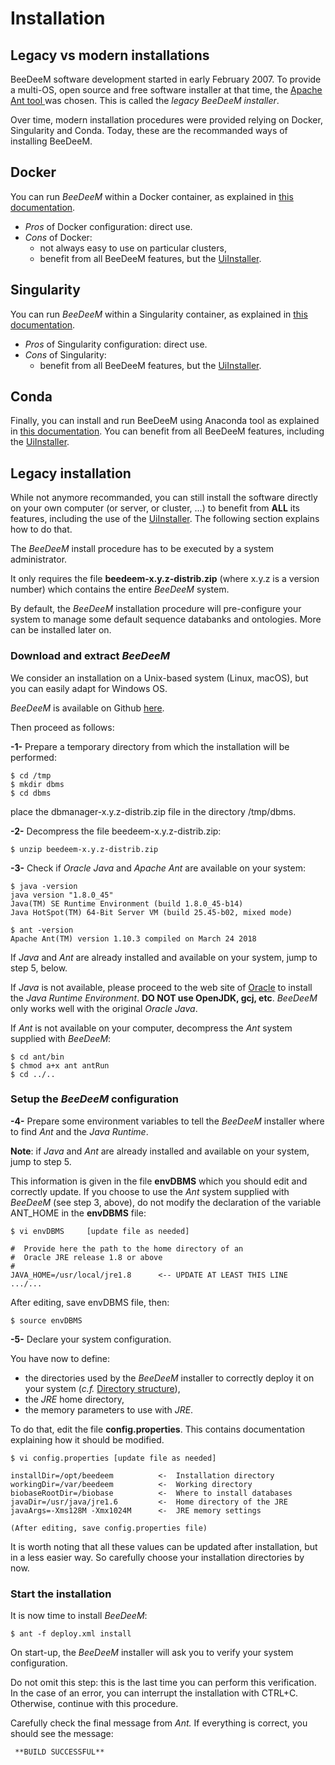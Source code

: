 # Installation

## Legacy vs modern installations

BeeDeeM software development started in early February 2007. To provide a multi-OS, open source and free software installer at that time, the [Apache Ant tool ](https://ant.apache.org/)was chosen. This is called the _legacy BeeDeeM installer_.&#x20;

Over time, modern installation procedures were provided relying on Docker, Singularity and Conda. Today, these are the recommanded ways of installing BeeDeeM.

## Docker

You can run _BeeDeeM_ within a Docker container, as explained in [this documentation](https://github.com/pgdurand/BeeDeeM/tree/master/docker).&#x20;

* _Pros_ of Docker configuration: direct use.&#x20;
* _Cons_ of Docker:&#x20;
  * not always easy to use on particular clusters,&#x20;
  * benefit from all BeeDeeM features, but the [UiInstaller](../getting-started-1/).&#x20;

## Singularity

You can run _BeeDeeM_ within a Singularity container, as explained in [this documentation](https://github.com/pgdurand/BeeDeeM/blob/master/singularity/beedeem.def).&#x20;

* _Pros_ of Singularity configuration: direct use.&#x20;
* _Cons_ of Singularity:&#x20;
  * benefit from all BeeDeeM features, but the [UiInstaller](../getting-started-1/).&#x20;

## Conda

Finally, you can install and run BeeDeeM using Anaconda tool as explained in [this documentation](https://anaconda.org/SeBiMER/beedeem). You can benefit from all BeeDeeM features, including the [UiInstaller](../getting-started-1/).&#x20;

## Legacy installation

While not anymore recommanded, you can still install the software directly on your own computer (or server, or cluster, ...) to benefit from **ALL** its features, including the use of the [UiInstaller](../getting-started-1/). The following section explains how to do that.

The _BeeDeeM_ install procedure has to be executed by a system administrator.

It only requires the file **beedeem-x.y.z-distrib.zip** (where x.y.z is a version number) which contains the entire _BeeDeeM_ system.

By default, the _BeeDeeM_ installation procedure will pre-configure your system to manage some default sequence databanks and ontologies. More can be installed later on.

### Download and extract _BeeDeeM_

We consider an installation on a Unix-based system (Linux, macOS), but you can easily adapt for Windows OS.

_BeeDeeM_ is available on Github [here](https://github.com/pgdurand/BeeDeeM/releases).

Then proceed as follows:

**-1-** Prepare a temporary directory from which the installation will be performed:

```
$ cd /tmp
$ mkdir dbms
$ cd dbms
```

place the dbmanager-x.y.z-distrib.zip file in the directory /tmp/dbms.

**-2-** Decompress the file beedeem-x.y.z-distrib.zip:

```
$ unzip beedeem-x.y.z-distrib.zip
```

**-3-** Check if _Oracle Java_ and _Apache Ant_ are available on your system:

```
$ java -version
java version "1.8.0_45"
Java(TM) SE Runtime Environment (build 1.8.0_45-b14)
Java HotSpot(TM) 64-Bit Server VM (build 25.45-b02, mixed mode)

$ ant -version
Apache Ant(TM) version 1.10.3 compiled on March 24 2018
```

If _Java_ and _Ant_ are already installed and available on your system, jump to step 5, below.

If _Java_ is not available, please proceed to the web site of [Oracle](http://www.oracle.com/technetwork/java/javase/downloads/jre8-downloads-2133155.html) to install the _Java Runtime Environment_. **DO NOT use OpenJDK, gcj, etc**. _BeeDeeM_ only works well with the original _Oracle Java_.

If _Ant_ is not available on your computer, decompress the _Ant_ system supplied with _BeeDeeM_:

```
$ cd ant/bin
$ chmod a+x ant antRun
$ cd ../..
```

### Setup the _BeeDeeM_ configuration

**-4-** Prepare some environment variables to tell the _BeeDeeM_ installer where to find _Ant_ and the _Java Runtime_.

**Note**: if _Java_ and _Ant_ are already installed and available on your system, jump to step 5.

This information is given in the file **envDBMS** which you should edit and correctly update. If you choose to use the _Ant_ system supplied with _BeeDeeM_ (see step 3, above), do not modify the declaration of the variable ANT\_HOME in the **envDBMS** file:

```
$ vi envDBMS     [update file as needed]

#  Provide here the path to the home directory of an
#  Oracle JRE release 1.8 or above
#
JAVA_HOME=/usr/local/jre1.8      <-- UPDATE AT LEAST THIS LINE
.../...
```

After editing, save envDBMS file, then:

```
$ source envDBMS
```

**-5-** Declare your system configuration.

You have now to define:

* the directories used by the _BeeDeeM_ installer to correctly deploy it on your system (_c.f._ [Directory structure](directory\_structure.md)),
* the _JRE_ home directory,
* the memory parameters to use with _JRE_.

To do that, edit the file **config.properties**. This contains documentation explaining how it should be modified.

```
$ vi config.properties [update file as needed]

installDir=/opt/beedeem          <-  Installation directory
workingDir=/var/beedeem          <-  Working directory
biobaseRootDir=/biobase          <-  Where to install databases
javaDir=/usr/java/jre1.6         <-  Home directory of the JRE
javaArgs=-Xms128M -Xmx1024M      <-  JRE memory settings

(After editing, save config.properties file)
```

It is worth noting that all these values can be updated after installation, but in a less easier way. So carefully choose your installation directories by now.

### Start the installation

It is now time to install _BeeDeeM_:

```
$ ant -f deploy.xml install
```

On start-up, the _BeeDeeM_ installer will ask you to verify your system configuration.

Do not omit this step: this is the last time you can perform this verification. In the case of an error, you can interrupt the installation with CTRL+C. Otherwise, continue with this procedure.

Carefully check the final message from _Ant._ If everything is correct, you should see the message:

```
 **BUILD SUCCESSFUL**
```
